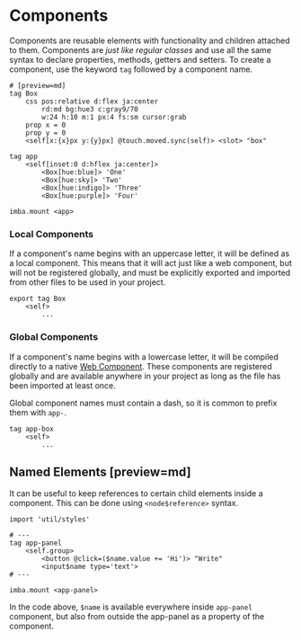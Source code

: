 # Components

Components are reusable elements with functionality and children
attached to them. Components are _just like regular classes_ and use
all the same syntax to declare properties, methods, getters and
setters. To create a component, use the keyword `tag` followed by a
component name.

```imba app.imba
# [preview=md]
tag Box
	css pos:relative d:flex ja:center
		rd:md bg:hue3 c:gray9/70
		w:24 h:10 m:1 px:4 fs:sm cursor:grab
	prop x = 0
	prop y = 0
	<self[x:{x}px y:{y}px] @touch.moved.sync(self)> <slot> "box"

tag app
	<self[inset:0 d:hflex ja:center]>
		<Box[hue:blue]> 'One'
		<Box[hue:sky]> 'Two'
		<Box[hue:indigo]> 'Three'
		<Box[hue:purple]> 'Four'

imba.mount <app>
```

### Local Components

If a component's name begins with an uppercase letter, it will be
defined as a local component. This means that it will act just like a
web component, but will not be registered globally, and must be
explicitly exported and imported from other files to be used in your
project.

```imba
export tag Box
	<self>
		...
```

### Global Components

If a component's name begins with a lowercase letter, it will be
compiled directly to a native
[Web Component](https://developer.mozilla.org/en-US/docs/Web/Web_Components).
These components are registered globally and are available anywhere in
your project as long as the file has been imported at least once.

Global component names must contain a dash, so it is common to
prefix them with `app-`.

```imba
tag app-box
	<self>
		...
```

## Named Elements [preview=md]

It can be useful to keep references to certain child elements inside a
component. This can be done using `<node$reference>` syntax.

```imba
import 'util/styles'

# ---
tag app-panel
    <self.group>
        <button @click=($name.value += 'Hi')> "Write"
        <input$name type='text'>
# ---

imba.mount <app-panel>
```

In the code above, `$name` is available everywhere inside `app-panel`
component, but also from outside the app-panel as a property of the
component.
